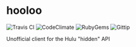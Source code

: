 hooloo
======
![Travis CI](http://img.shields.io/travis/NuckChorris/hooloo.svg?style=flat)
![CodeClimate](http://img.shields.io/codeclimate/NuckChorris/hooloo.svg?style=flat)
![RubyGems](http://img.shields.io/gem/v/hooloo.svg?style=flat)
![Gittip](http://img.shields.io/gittip/NuckChorris.svg?style=flat)

Unofficial client for the Hulu "hidden" API
